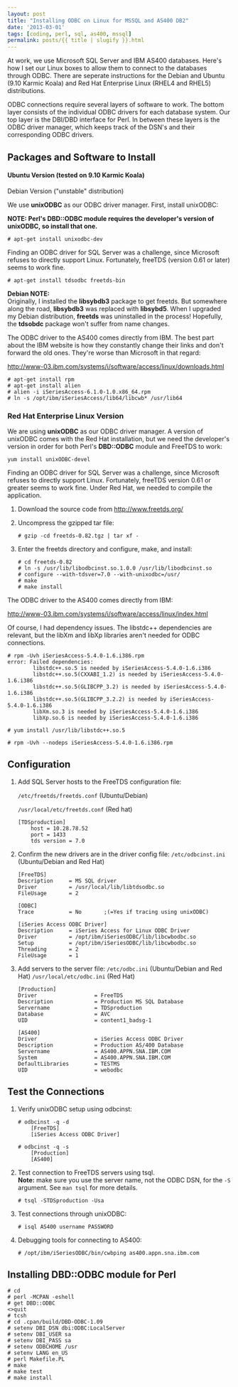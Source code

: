 ```yaml
---
layout: post
title: "Installing ODBC on Linux for MSSQL and AS400 DB2"
date: '2013-03-01'
tags: [coding, perl, sql, as400, mssql]
permalink: posts/{{ title | slugify }}.html
---
```


At work, we use Microsoft SQL Server and IBM AS400 databases.  Here's
how I set our Linux boxes to allow them to connect to the databases
through ODBC.  There are seperate instructions for the 
Debian and Ubuntu (9.10 Karmic Koala) and Red Hat Enterprise Linux
(RHEL4 and RHEL5) distributions.

ODBC connections require several layers of software to work.  The
bottom layer consists of the individual ODBC drivers for each
database system.  Our top layer is the DBI/DBD interface for Perl.
In between these layers is the ODBC driver manager, which keeps
track of the DSN's and their corresponding ODBC drivers.

## Packages and Software to Install

#### Ubuntu Version (tested on 9.10 Karmic Koala)  
Debian Version ("unstable" distribution)

We use **unixODBC** as our ODBC driver manager.  First, install unixODBC:

**NOTE:  Perl's DBD::ODBC module requires the developer's version
of unixODBC, so install that one.**

~~~
# apt-get install unixodbc-dev
~~~

<!-- more -->

Finding an ODBC driver for SQL Server was a challenge, since
Microsoft refuses to directly support Linux.  Fortunately, freeTDS
(version 0.61 or later) seems to work fine.

~~~
# apt-get install tdsodbc freetds-bin
~~~

**Debian NOTE:**  
Originally, I installed the **libsybdb3** package to get freetds.
But somewhere along the road,
**libsybdb3** was replaced with **libsybd5**.
When I upgraded my Debian distribution, **freetds**
was uninstalled in the process!  Hopefully, the
**tdsobdc** package won't suffer from name changes.

 The ODBC driver to the AS400 comes directly from IBM.  The best part about
the IBM website is how they constantly change their links and don't forward
the old ones.  They're worse than Microsoft in that regard:

<http://www-03.ibm.com/systems/i/software/access/linux/downloads.html>

~~~
# apt-get install rpm
# apt-get install alien
# alien -i iSeriesAccess-6.1.0-1.0.x86_64.rpm
# ln -s /opt/ibm/iSeriesAccess/lib64/libcwb* /usr/lib64
~~~

### Red Hat Enterprise Linux Version

We are using **unixODBC** as our ODBC driver manager.  A version of
unixODBC comes with the Red Hat installation,
but we need the developer's version in order for both Perl's
**DBD::ODBC** module and FreeTDS to work:

~~~
yum install unixODBC-devel
~~~

Finding an ODBC driver for SQL Server was a challenge, since
Microsoft refuses to directly support Linux.  Fortunately, freeTDS
version 0.61 or greater seems to work fine.  Under Red Hat, we needed
to compile the application.

1. Download the source code from <http://www.freetds.org/>

1. Uncompress the gzipped tar file:

	~~~
	# gzip -cd freetds-0.82.tgz | tar xf -
	~~~
  
1. Enter the freetds directory and configure, make, and install:
	~~~
	# cd freetds-0.82
	# ln -s /usr/lib/libodbcinst.so.1.0.0 /usr/lib/libodbcinst.so
	# configure --with-tdsver=7.0 --with-unixodbc=/usr/
	# make
	# make install
	~~~

The ODBC driver to the AS400 comes directly from IBM:

<http://www-03.ibm.com/systems/i/software/access/linux/index.html>

Of course, I had dependency issues.  The libstdc++ dependencies are
relevant, but the libXm and libXp libraries aren't needed for ODBC
connections.

~~~
# rpm -Uvh iSeriesAccess-5.4.0-1.6.i386.rpm
error: Failed dependencies:
        libstdc++.so.5 is needed by iSeriesAccess-5.4.0-1.6.i386
        libstdc++.so.5(CXXABI_1.2) is needed by iSeriesAccess-5.4.0-1.6.i386
        libstdc++.so.5(GLIBCPP_3.2) is needed by iSeriesAccess-5.4.0-1.6.i386
        libstdc++.so.5(GLIBCPP_3.2.2) is needed by iSeriesAccess-5.4.0-1.6.i386
        libXm.so.3 is needed by iSeriesAccess-5.4.0-1.6.i386
        libXp.so.6 is needed by iSeriesAccess-5.4.0-1.6.i386

# yum install /usr/lib/libstdc++.so.5

# rpm -Uvh --nodeps iSeriesAccess-5.4.0-1.6.i386.rpm
~~~


## Configuration

1. Add SQL Server hosts to the FreeTDS configuration file:

	`/etc/freetds/freetds.conf` (Ubuntu/Debian)

	`/usr/local/etc/freetds.conf` (Red hat)


	~~~
	[TDSproduction]
        host = 10.28.78.52
        port = 1433
        tds version = 7.0
	~~~

1. Confirm the new drivers are in the driver config file:
	`/etc/odbcinst.ini` (Ubuntu/Debian and Red Hat)

	~~~
	[FreeTDS]
	Description     = MS SQL driver
	Driver          = /usr/local/lib/libtdsodbc.so
	FileUsage       = 2

	[ODBC]
	Trace           = No       ;(=Yes if tracing using unixODBC)

	[iSeries Access ODBC Driver]
	Description     = iSeries Access for Linux ODBC Driver
	Driver          = /opt/ibm/iSeriesODBC/lib/libcwbodbc.so
	Setup           = /opt/ibm/iSeriesODBC/lib/libcwbodbc.so
	Threading       = 2
	FileUsage       = 1
	~~~

1. Add servers to the server file:
	`/etc/odbc.ini` (Ubuntu/Debian and Red Hat)
	`/usr/local/etc/odbc.ini` (Red Hat)

	~~~
	[Production]
	Driver                  = FreeTDS
	Description             = Production MS SQL Database
	Servername              = TDSproduction
	Database                = AVC
	UID                     = content1_badsg-1

	[AS400]
	Driver                  = iSeries Access ODBC Driver
	Description             = Production AS/400 Database
	Servername              = AS400.APPN.SNA.IBM.COM
	System                  = AS400.APPN.SNA.IBM.COM
	DefaultLibraries        = TESTMS
	UID                     = webodbc
	~~~

## Test the Connections

1. Verify unixODBC setup using odbcinst:

	~~~
	# odbcinst -q -d
		[FreeTDS]
		[iSeries Access ODBC Driver]

	# odbcinst -q -s
		[Production]
		[AS400]
	~~~

1. Test connection to FreeTDS servers using tsql.  
**Note:** make sure you use the server name, not the ODBC DSN, for the 
`-S` argument.  See `man tsql` for more details.

	~~~
	# tsql -STDSproduction -Usa
	~~~

1. Test connections through unixODBC:
	~~~
	# isql AS400 username PASSWORD
	~~~

1. Debugging tools for connecting to AS400:

	~~~
	# /opt/ibm/iSeriesODBC/bin/cwbping as400.appn.sna.ibm.com
	~~~

## Installing DBD::ODBC module for Perl

~~~
# cd
# perl -MCPAN -eshell
# get DBD::ODBC
<>quit
# tcsh
# cd .cpan/build/DBD-ODBC-1.09
# setenv DBI_DSN dbi:ODBC:LocalServer
# setenv DBI_USER sa
# setenv DBI_PASS sa
# setenv ODBCHOME /usr
# setenv LANG en_US
# perl Makefile.PL
# make
# make test
# make install
~~~
